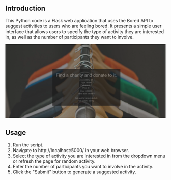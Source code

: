 ## **Introduction**
This Python code is a Flask web application that uses the Bored API to suggest activities to users who are feeling bored. It presents a simple user interface that allows users to specify the type of activity they are interested in, as well as the number of participants they want to involve.

![](screenshot.png)

## **Usage**
1. Run the script. 
2. Navigate to http://localhost:5000/ in your web browser.
3. Select the type of activity you are interested in from the dropdown menu or refresh the page for random activity.
4. Enter the number of participants you want to involve in the activity.
5. Click the "Submit" button to generate a suggested activity.